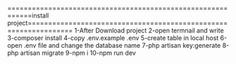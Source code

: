 
============================================================install project=================================================================
1-After Download project 
2-open termnail and write
3-composer install
4-copy .env.example .env
5-create table in local host 
6-open .env file and change the database name 
7-php artisan key:generate
8-php artisan migrate
9-npm i
10-npm run dev




















      
